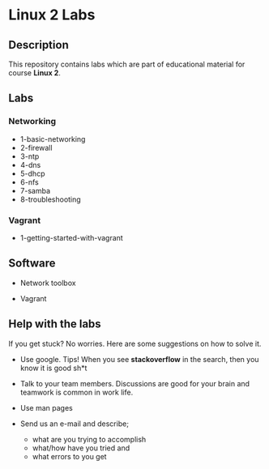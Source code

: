 # Linux 2 Labs

## Description

This repository contains labs which are part of educational material for course **Linux 2**.

## Labs

### Networking

- 1-basic-networking
- 2-firewall
- 3-ntp
- 4-dns
- 5-dhcp
- 6-nfs
- 7-samba
- 8-troubleshooting

### Vagrant

- 1-getting-started-with-vagrant

## Software

- Network toolbox

- Vagrant

## Help with the labs

If you get stuck? No worries. Here are some suggestions on how to solve it.

- Use google. Tips! When you see **stackoverflow** in the search, then you know it is good sh*t

- Talk to your team members. Discussions are good for your brain and teamwork is common in work life.

- Use man pages

- Send us an e-mail and describe;
    - what are you trying to accomplish
    - what/how have you tried and
    - what errors to you get
